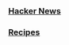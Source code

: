 ### [Hacker News](https://news.ycombinator.com/front)
### [Recipes](https://github.com/tksmith151/recipes)
